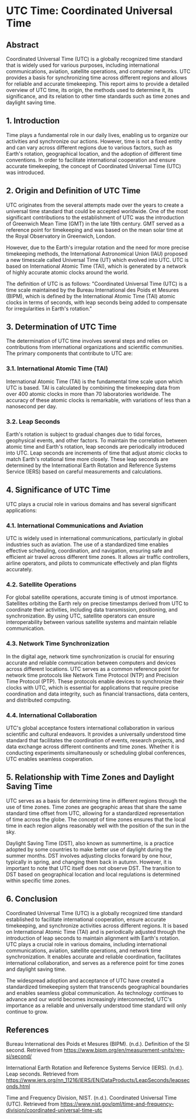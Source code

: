 # UTC Time: Coordinated Universal Time

## Abstract

Coordinated Universal Time (UTC) is a globally recognized time standard that is widely used for various purposes, including international communications, aviation, satellite operations, and computer networks. UTC provides a basis for synchronizing time across different regions and allows for reliable and accurate timekeeping. This report aims to provide a detailed overview of UTC time, its origin, the methods used to determine it, its significance, and its relation to other time standards such as time zones and daylight saving time.

## 1. Introduction

Time plays a fundamental role in our daily lives, enabling us to organize our activities and synchronize our actions. However, time is not a fixed entity and can vary across different regions due to various factors, such as Earth's rotation, geographical location, and the adoption of different time conventions. In order to facilitate international cooperation and ensure accurate timekeeping, the concept of Coordinated Universal Time (UTC) was introduced.

## 2. Origin and Definition of UTC Time

UTC originates from the several attempts made over the years to create a universal time standard that could be accepted worldwide. One of the most significant contributions to the establishment of UTC was the introduction of Greenwich Mean Time (GMT) in the late 19th century. GMT served as a reference point for timekeeping and was based on the mean solar time at the Royal Observatory in Greenwich, London.

However, due to the Earth's irregular rotation and the need for more precise timekeeping methods, the International Astronomical Union (IAU) proposed a new timescale called Universal Time (UT) which evolved into UTC. UTC is based on International Atomic Time (TAI), which is generated by a network of highly accurate atomic clocks around the world.

The definition of UTC is as follows: "Coordinated Universal Time (UTC) is a time scale maintained by the Bureau International des Poids et Mesures (BIPM), which is defined by the International Atomic Time (TAI) atomic clocks in terms of seconds, with leap seconds being added to compensate for irregularities in Earth's rotation."

## 3. Determination of UTC Time

The determination of UTC time involves several steps and relies on contributions from international organizations and scientific communities. The primary components that contribute to UTC are:

### 3.1. International Atomic Time (TAI)

International Atomic Time (TAI) is the fundamental time scale upon which UTC is based. TAI is calculated by combining the timekeeping data from over 400 atomic clocks in more than 70 laboratories worldwide. The accuracy of these atomic clocks is remarkable, with variations of less than a nanosecond per day.

### 3.2. Leap Seconds

Earth's rotation is subject to gradual changes due to tidal forces, geophysical events, and other factors. To maintain the correlation between atomic time and Earth's rotation, leap seconds are periodically introduced into UTC. Leap seconds are increments of time that adjust atomic clocks to match Earth's rotational time more closely. These leap seconds are determined by the International Earth Rotation and Reference Systems Service (IERS) based on careful measurements and calculations.

## 4. Significance of UTC Time

UTC plays a crucial role in various domains and has several significant applications:

### 4.1. International Communications and Aviation

UTC is widely used in international communications, particularly in global industries such as aviation. The use of a standardized time enables effective scheduling, coordination, and navigation, ensuring safe and efficient air travel across different time zones. It allows air traffic controllers, airline operators, and pilots to communicate effectively and plan flights accurately.

### 4.2. Satellite Operations

For global satellite operations, accurate timing is of utmost importance. Satellites orbiting the Earth rely on precise timestamps derived from UTC to coordinate their activities, including data transmission, positioning, and synchronization. By using UTC, satellite operators can ensure interoperability between various satellite systems and maintain reliable communication.

### 4.3. Network Time Synchronization

In the digital age, network time synchronization is crucial for ensuring accurate and reliable communication between computers and devices across different locations. UTC serves as a common reference point for network time protocols like Network Time Protocol (NTP) and Precision Time Protocol (PTP). These protocols enable devices to synchronize their clocks with UTC, which is essential for applications that require precise coordination and data integrity, such as financial transactions, data centers, and distributed computing.

### 4.4. International Collaboration

UTC's global acceptance fosters international collaboration in various scientific and cultural endeavors. It provides a universally understood time standard that facilitates the coordination of events, research projects, and data exchange across different continents and time zones. Whether it is conducting experiments simultaneously or scheduling global conferences, UTC enables seamless cooperation.

## 5. Relationship with Time Zones and Daylight Saving Time

UTC serves as a basis for determining time in different regions through the use of time zones. Time zones are geographic areas that share the same standard time offset from UTC, allowing for a standardized representation of time across the globe. The concept of time zones ensures that the local time in each region aligns reasonably well with the position of the sun in the sky.

Daylight Saving Time (DST), also known as summertime, is a practice adopted by some countries to make better use of daylight during the summer months. DST involves adjusting clocks forward by one hour, typically in spring, and changing them back in autumn. However, it is important to note that UTC itself does not observe DST. The transition to DST based on geographical location and local regulations is determined within specific time zones.

## 6. Conclusion

Coordinated Universal Time (UTC) is a globally recognized time standard established to facilitate international cooperation, ensure accurate timekeeping, and synchronize activities across different regions. It is based on International Atomic Time (TAI) and is periodically adjusted through the introduction of leap seconds to maintain alignment with Earth's rotation. UTC plays a crucial role in various domains, including international communications, aviation, satellite operations, and network time synchronization. It enables accurate and reliable coordination, facilitates international collaboration, and serves as a reference point for time zones and daylight saving time.

The widespread adoption and acceptance of UTC have created a standardized timekeeping system that transcends geographical boundaries and enables seamless global communication. As technology continues to advance and our world becomes increasingly interconnected, UTC's importance as a reliable and universally understood time standard will only continue to grow.

## References

Bureau International des Poids et Mesures (BIPM). (n.d.). Definition of the SI second. Retrieved from https://www.bipm.org/en/measurement-units/rev-si/second/

International Earth Rotation and Reference Systems Service (IERS). (n.d.). Leap seconds. Retrieved from https://www.iers.org/nn_11216/IERS/EN/DataProducts/LeapSeconds/leapseconds.html

Time and Frequency Division, NIST. (n.d.). Coordinated Universal Time (UTC). Retrieved from https://www.nist.gov/pml/time-and-frequency-division/coordinated-universal-time-utc
